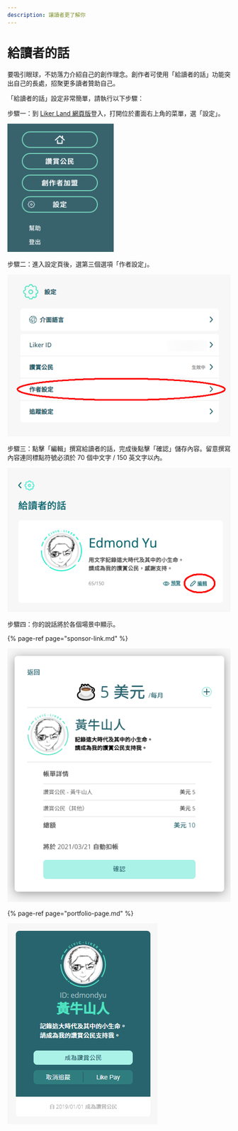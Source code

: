 ```yaml
---
description: 讓讀者更了解你
---
```


# 給讀者的話

要吸引眼球，不妨落力介紹自己的創作理念。創作者可使用「給讀者的話」功能突出自己的長處，招聚更多讀者贊助自己。

「給讀者的話」設定非常簡單，請執行以下步驟：

步驟一：到 [Liker Land 網頁版](https://liker.land/)登入，打開位於畫面右上角的菜單，選「設定」。

![](../../.gitbook/assets/subscribe-civic-liker-1.png)

步驟二：進入設定頁後，選第三個選項「作者設定」。

![](../../.gitbook/assets/creators-pitch-1.png)

步驟三：點擊「編輯」撰寫給讀者的話，完成後點擊「確認」儲存內容。留意撰寫內容連同標點符號必須於 70 個中文字 / 150 英文字以內。

![](../../.gitbook/assets/creators-pitch-2.png)

步驟四：你的說話將於各個場景中顯示。

{% page-ref page="sponsor-link.md" %}

![](../../.gitbook/assets/sponsor-link.png)

{% page-ref page="portfolio-page.md" %}

![](../../.gitbook/assets/likerid-avatar.png)

